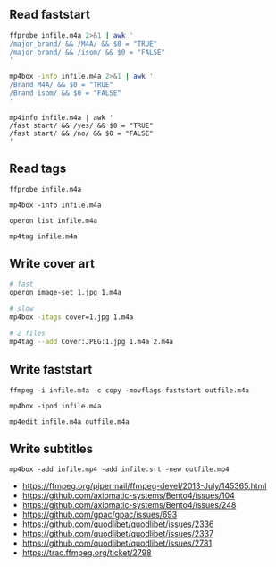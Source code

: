 Read faststart
--------------

~~~sh
ffprobe infile.m4a 2>&1 | awk '
/major_brand/ && /M4A/ && $0 = "TRUE"
/major_brand/ && /isom/ && $0 = "FALSE"
'
~~~

~~~sh
mp4box -info infile.m4a 2>&1 | awk '
/Brand M4A/ && $0 = "TRUE"
/Brand isom/ && $0 = "FALSE"
'
~~~

~~~
mp4info infile.m4a | awk '
/fast start/ && /yes/ && $0 = "TRUE"
/fast start/ && /no/ && $0 = "FALSE"
'
~~~

Read tags
---------

~~~
ffprobe infile.m4a
~~~

~~~
mp4box -info infile.m4a
~~~

~~~
operon list infile.m4a
~~~

~~~
mp4tag infile.m4a
~~~

Write cover art
---------------

~~~sh
# fast
operon image-set 1.jpg 1.m4a
~~~

~~~sh
# slow
mp4box -itags cover=1.jpg 1.m4a
~~~

~~~sh
# 2 files
mp4tag --add Cover:JPEG:1.jpg 1.m4a 2.m4a
~~~

Write faststart
---------------

~~~
ffmpeg -i infile.m4a -c copy -movflags faststart outfile.m4a
~~~

~~~
mp4box -ipod infile.m4a
~~~

~~~
mp4edit infile.m4a outfile.m4a
~~~

Write subtitles
---------------

~~~
mp4box -add infile.mp4 -add infile.srt -new outfile.mp4
~~~

- https://ffmpeg.org/pipermail/ffmpeg-devel/2013-July/145365.html
- https://github.com/axiomatic-systems/Bento4/issues/104
- https://github.com/axiomatic-systems/Bento4/issues/248
- https://github.com/gpac/gpac/issues/693
- https://github.com/quodlibet/quodlibet/issues/2336
- https://github.com/quodlibet/quodlibet/issues/2337
- https://github.com/quodlibet/quodlibet/issues/2781
- https://trac.ffmpeg.org/ticket/2798
